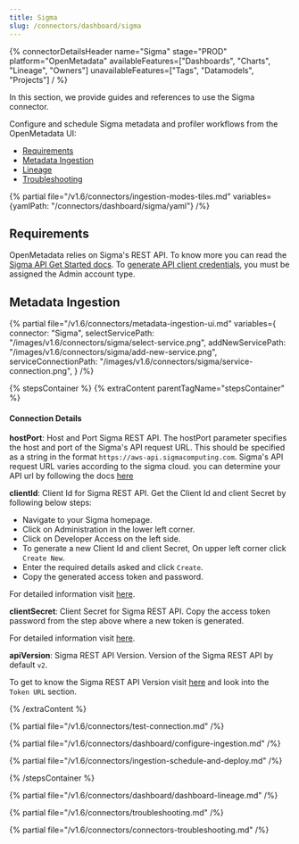 ```yaml
---
title: Sigma
slug: /connectors/dashboard/sigma
---
```


{% connectorDetailsHeader
  name="Sigma"
  stage="PROD"
  platform="OpenMetadata"
  availableFeatures=["Dashboards", "Charts", "Lineage", "Owners"]
  unavailableFeatures=["Tags", "Datamodels", "Projects"]
/ %}

In this section, we provide guides and references to use the Sigma connector.

Configure and schedule Sigma metadata and profiler workflows from the OpenMetadata UI:

- [Requirements](#requirements)
- [Metadata Ingestion](#metadata-ingestion)
- [Lineage](#lineage)
- [Troubleshooting](#troubleshooting)

{% partial file="/v1.6/connectors/ingestion-modes-tiles.md" variables={yamlPath: "/connectors/dashboard/sigma/yaml"} /%}

## Requirements

OpenMetadata relies on Sigma's REST API. To know more you can read the [Sigma API Get Started docs](https://help.sigmacomputing.com/reference/get-started-sigma-api#about-the-api). To [generate API client credentials](https://help.sigmacomputing.com/reference/generate-client-credentials#user-requirements), you must be assigned the Admin account type.

## Metadata Ingestion

{% partial 
  file="/v1.6/connectors/metadata-ingestion-ui.md" 
  variables={
    connector: "Sigma", 
    selectServicePath: "/images/v1.6/connectors/sigma/select-service.png",
    addNewServicePath: "/images/v1.6/connectors/sigma/add-new-service.png",
    serviceConnectionPath: "/images/v1.6/connectors/sigma/service-connection.png",
} 
/%}

{% stepsContainer %}
{% extraContent parentTagName="stepsContainer" %}

#### Connection Details

**hostPort**: Host and Port Sigma REST API.
The hostPort parameter specifies the host and port of the Sigma's API request URL. This should be specified as a string in the format `https://aws-api.sigmacomputing.com`. Sigma's API request URL varies according to the sigma cloud. you can determine your API url by following the docs [here](https://help.sigmacomputing.com/reference/get-started-sigma-api#identify-your-api-request-url)

**clientId**: Client Id for Sigma REST API.
Get the Client Id and client Secret by following below steps:
- Navigate to your Sigma homepage.
- Click on Administration in the lower left corner.
- Click on Developer Access on the left side.
- To generate a new Client Id and client Secret, On upper left corner click `Create New`.
- Enter the required details asked and click `Create`.
- Copy the generated access token and password.

For detailed information visit [here](https://help.sigmacomputing.com/reference/generate-client-credentials#generate-api-client-credentials).

**clientSecret**: Client Secret for Sigma REST API.
Copy the access token password from the step above where a new token is generated.

For detailed information visit [here](https://help.sigmacomputing.com/reference/generate-client-credentials#generate-api-client-credentials).

**apiVersion**: Sigma REST API Version.
Version of the Sigma REST API by default `v2`.

To get to know the Sigma REST API Version visit [here](https://help.sigmacomputing.com/reference/get-started-sigma-api#identify-your-api-request-url) and look into the `Token URL` section.

{% /extraContent %}

{% partial file="/v1.6/connectors/test-connection.md" /%}

{% partial file="/v1.6/connectors/dashboard/configure-ingestion.md" /%}

{% partial file="/v1.6/connectors/ingestion-schedule-and-deploy.md" /%}

{% /stepsContainer %}

{% partial file="/v1.6/connectors/dashboard/dashboard-lineage.md" /%}

{% partial file="/v1.6/connectors/troubleshooting.md" /%}

{% partial file="/v1.6/connectors/connectors-troubleshooting.md" /%}
